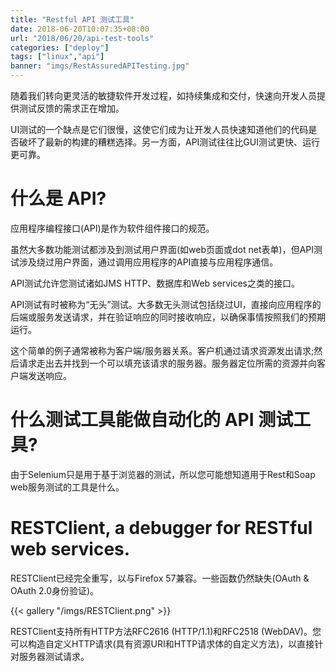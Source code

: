 ```yaml
---
title: "Restful API 测试工具"
date: 2018-06-20T10:07:35+08:00
url: "2018/06/20/api-test-tools"
categories: ["deploy"]
tags: ["linux","api"]
banner: "imgs/RestAssuredAPITesting.jpg"
---
```


随着我们转向更灵活的敏捷软件开发过程，如持续集成和交付，快速向开发人员提供测试反馈的需求正在增加。

UI测试的一个缺点是它们很慢，这使它们成为让开发人员快速知道他们的代码是否破坏了最新的构建的糟糕选择。另一方面，API测试往往比GUI测试更快、运行更可靠。

<!--more-->
# 什么是 API?
应用程序编程接口(API)是作为软件组件接口的规范。

虽然大多数功能测试都涉及到测试用户界面(如web页面或dot net表单)，但API测试涉及绕过用户界面，通过调用应用程序的API直接与应用程序通信。

API测试允许您测试诸如JMS HTTP、数据库和Web services之类的接口。

API测试有时被称为“无头”测试。大多数无头测试包括绕过UI，直接向应用程序的后端或服务发送请求，并在验证响应的同时接收响应，以确保事情按照我们的预期运行。

这个简单的例子通常被称为客户端/服务器关系。客户机通过请求资源发出请求;然后请求走出去并找到一个可以填充该请求的服务器。服务器定位所需的资源并向客户端发送响应。

# 什么测试工具能做自动化的 API 测试工具?
由于Selenium只是用于基于浏览器的测试，所以您可能想知道用于Rest和Soap web服务测试的工具是什么。

# RESTClient, a debugger for RESTful web services.
RESTClient已经完全重写，以与Firefox 57兼容。一些函数仍然缺失(OAuth & OAuth 2.0身份验证)。

{{< gallery "/imgs/RESTClient.png" >}}

RESTClient支持所有HTTP方法RFC2616 (HTTP/1.1)和RFC2518 (WebDAV)。您可以构造自定义HTTP请求(具有资源URI和HTTP请求体的自定义方法)，以直接针对服务器测试请求。

<!--more-->
